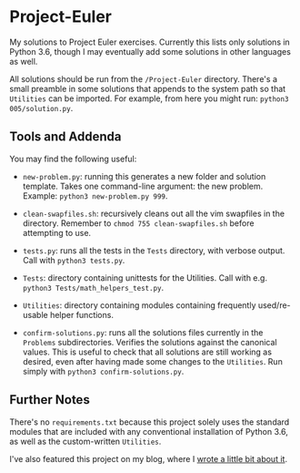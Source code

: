 # Project-Euler
My solutions to Project Euler exercises. Currently this lists only solutions in Python 3.6,
though I may eventually add some solutions in other languages as well.

All solutions should be run from the `/Project-Euler` directory. There's a small
preamble in some solutions that appends to the system path so that `Utilities` can
be imported. For example, from here you might run: `python3 005/solution.py`.

## Tools and Addenda

You may find the following useful:

- `new-problem.py`: running this generates a new folder and solution template. 
Takes one command-line argument: the new problem. Example: `python3 new-problem.py 999`.

- `clean-swapfiles.sh`: recursively cleans out all the vim swapfiles in the directory.
Remember to `chmod 755 clean-swapfiles.sh` before attempting to use.

- `tests.py`: runs all the tests in the `Tests` directory, with verbose output.
Call with `python3 tests.py`. 

- `Tests`: directory containing unittests for the Utilities. Call with e.g. `python3 Tests/math_helpers_test.py`.

- `Utilities`: directory containing modules containing frequently used/re-usable helper functions.

- `confirm-solutions.py`: runs all the solutions files currently in the `Problems` subdirectories.
Verifies the solutions against the canonical values. This is useful to check that all solutions
are still working as desired, even after having made some changes to the `Utilities`.
Run simply with `python3 confirm-solutions.py`.

## Further Notes

There's no `requirements.txt` because this project solely uses the standard modules that are included
with any conventional installation of Python 3.6, as well as the custom-written `Utilities`. 

I've also featured this project on my blog, where I [wrote a little bit about it](http://johnloeber.com/docs/projecteuler.html).
